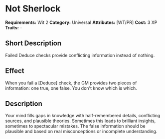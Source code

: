 # Not Sherlock

**Requirements:** Wit 2
**Category:** Universal
**Attributes:** [WT/PR]
**Cost:** 3 XP
**Traits:** -


## Short Description
Failed Deduce checks provide conflicting information instead of nothing.

## Effect
When you fail a [Deduce] check, the GM provides two pieces of information: one true, one false. You don't know which is which.

## Description
Your mind fills gaps in knowledge with half-remembered details, conflicting sources, and plausible theories. Sometimes this leads to brilliant insights, sometimes to spectacular mistakes. The false information should be plausible and based on real misconceptions or incomplete understanding.